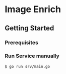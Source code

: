 # Image Enrich

## Getting Started

### Prerequisites


### Run Service manually

```
$ go run srv/main.go
```

